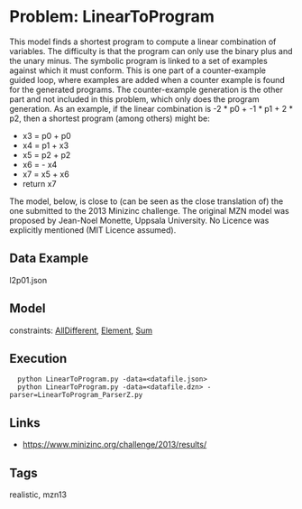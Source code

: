 # Problem: LinearToProgram

This model finds a shortest program to compute a linear combination of variables.
The difficulty is that the program can only use the binary plus and the unary minus.
The symbolic program is linked to a set of examples against which it must conform.
This is one part of a counter-example guided loop, where examples are added when a counter example is found for the generated programs.
The counter-example generation is the other part and not included in this problem, which only does the program generation.
As an example, if the linear combination is -2 * p0 + -1 * p1 + 2 * p2, then a shortest program (among others) might be:
  - x3 = p0 + p0
  - x4 = p1 + x3
  - x5 = p2 + p2
  - x6 = - x4
  - x7 = x5 + x6
  - return x7

The model, below, is close to (can be seen as the close translation of) the one submitted to the 2013 Minizinc challenge.
The original MZN model was proposed by Jean-Noel Monette, Uppsala University.
No Licence was explicitly mentioned (MIT Licence assumed).

## Data Example
  l2p01.json

## Model
  constraints: [AllDifferent](https://pycsp.org/documentation/constraints/AllDifferent), [Element](https://pycsp.org/documentation/constraints/Element), [Sum](https://pycsp.org/documentation/constraints/Sum)

## Execution
```
  python LinearToProgram.py -data=<datafile.json>
  python LinearToProgram.py -data=<datafile.dzn> -parser=LinearToProgram_ParserZ.py
```

## Links
  - https://www.minizinc.org/challenge/2013/results/

## Tags
  realistic, mzn13
